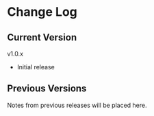 # Change Log

## Current Version

v1.0.x

- Initial release

## Previous Versions

Notes from previous releases will be placed here.
